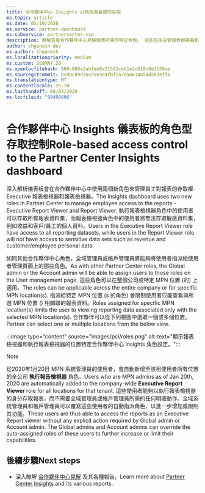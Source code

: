 ```yaml
---
title: 合作夥伴中心 Insights 以角色為基礎的存取
ms.topic: article
ms.date: 05/19/2020
ms.service: partner-dashboard
ms.subservice: partnercenter-csp
description: 瞭解查看合作夥伴中心見解報表所需的特定角色。 這些包括主管報表檢視器和報表檢視器的角色。
author: shganesh-dev
ms.author: shganesh
ms.localizationpriority: medium
ms.custom: SEOMAY.20
ms.openlocfilehash: 980c086a2ab1ee0a21592ceb1e2e018c0e1159ae
ms.sourcegitcommit: bcd0c09d3acd5eae4fbfca7ea6614a54d203eff6
ms.translationtype: MT
ms.contentlocale: zh-TW
ms.lasthandoff: 09/04/2020
ms.locfileid: "89490606"
---
```

# <a name="role-based-access-control-to-the-partner-center-insights-dashboard"></a><span data-ttu-id="ef4a0-104">合作夥伴中心 Insights 儀表板的角色型存取控制</span><span class="sxs-lookup"><span data-stu-id="ef4a0-104">Role-based access control to the Partner Center Insights dashboard</span></span>

<span data-ttu-id="ef4a0-105">深入解析儀表板會在合作夥伴中心中使用兩個新角色來管理員工對報表的存取權-Executive 報表檢視器和報表檢視器。</span><span class="sxs-lookup"><span data-stu-id="ef4a0-105">The Insights dashboard uses two new roles in Partner Center to manage employee access to the reports - Executive Report Viewer and Report Viewer.</span></span>  <span data-ttu-id="ef4a0-106">執行報表檢視器角色中的使用者可以存取所有報表資料集，而報表檢視器角色中的使用者將無法存取敏感資料集，例如收益和客戶/員工的個人資料。</span><span class="sxs-lookup"><span data-stu-id="ef4a0-106">Users in the Executive Report Viewer role have access to all reporting datasets, while users in the Report Viewer role will not have access to sensitive data sets such as revenue and customer/employee personal data.</span></span>  

<span data-ttu-id="ef4a0-107">如同其他合作夥伴中心角色，全域管理員或帳戶管理員將能夠將使用者指派給使用者管理頁面上的那些角色。</span><span class="sxs-lookup"><span data-stu-id="ef4a0-107">As with other Partner Center roles, the Global admin or the Account admin will be able to assign users to those roles on the User management page.</span></span> <span data-ttu-id="ef4a0-108">這些角色可以在整個公司或特定 MPN 位置 (的) 上適用。</span><span class="sxs-lookup"><span data-stu-id="ef4a0-108">The roles can be applicable across the entire company or for specific MPN location(s).</span></span> <span data-ttu-id="ef4a0-109">指派給特定 MPN 位置 (s 的角色) 會限制使用者只能查看與所選 MPN 位置 () 相關聯的報表資料。</span><span class="sxs-lookup"><span data-stu-id="ef4a0-109">Roles assigned for specific MPN location(s) limits the user to viewing reporting data associated only with the selected MPN location(s).</span></span> <span data-ttu-id="ef4a0-110">合作夥伴可以從下列視圖中選取一個或多個位置。</span><span class="sxs-lookup"><span data-stu-id="ef4a0-110">Partner can select one or multiple locations from the below view.</span></span>

:::image type="content" source="images/pci/roles.png" alt-text="顯示報表檢視器和執行報表檢視器的位置特定合作夥伴中心 Insights 角色設定。":::

>[!Note]
> <span data-ttu-id="ef4a0-112">從2020年1月20日 MPN 系統管理員的使用者，會自動新增至該租使用者所有位置的全公司 **執行報告檢視器** 角色。</span><span class="sxs-lookup"><span data-stu-id="ef4a0-112">Users who are MPN admins as of Jan 20th, 2020 are automatically added to the company-wide **Executive Report Viewer** role for all locations for that tenant.</span></span> <span data-ttu-id="ef4a0-113">這些使用者能夠以執行報表檢視器的身分存取報表，而不需要全域管理員或帳戶管理員所需的任何明確動作。全域系統管理員和帳戶管理員可以覆寫這些使用者的自動指派角色，以進一步增加或限制其功能。</span><span class="sxs-lookup"><span data-stu-id="ef4a0-113">These users are thus able to access the reports as an Executive Report viewer without any explicit action required by Global admin or Account admin. The Global admins and Account admins can override the auto-assigned roles of these users to further increase or limit their capabilities.</span></span>

## <a name="next-steps"></a><span data-ttu-id="ef4a0-114">後續步驟</span><span class="sxs-lookup"><span data-stu-id="ef4a0-114">Next steps</span></span>

- <span data-ttu-id="ef4a0-115">深入瞭解 [合作夥伴中心見解](partner-center-insights.md) 及其各種報告。</span><span class="sxs-lookup"><span data-stu-id="ef4a0-115">Learn more about [Partner Center Insights](partner-center-insights.md) and its various reports.</span></span>
